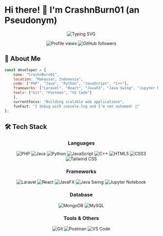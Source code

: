 # Hi there! 👋 I'm CrashnBurn01 (an Pseudonym)

<div align="center">
  <img src="https://readme-typing-svg.herokuapp.com?font=Fira+Code&size=22&duration=3000&pause=1000&color=2F81F7&center=true&vCenter=true&width=440&lines=Welcome+to+my+GitHub!;Full+Stack+Developer;Always+learning+new+things;Building+amazing+projects" alt="Typing SVG" />
</div>

<p align="center">
  <img src="https://komarev.com/ghpvc/?username=crashnburn01&label=Profile%20views&color=0e75b6&style=flat" alt="Profile views" />
  <img src="https://img.shields.io/github/followers/crashnburn01?label=Followers&style=social" alt="GitHub followers" />
</p>

## 🚀 About Me

```javascript
const developer = {
    name: "CrashnBurn01",
    location: "Makassar, Indonesia",
    code: ["PHP", "Java", "Python", "JavaScript", "C++"],
    frameworks: ["Laravel", "React", "JavaFX", "Java Swing", "Jupyter Notebook"],
    tools: ["Git", "Postman", "VS Code"]
    },
    currentFocus: "Building scalable web applications",
    funFact: "I debug with console.log and I'm not ashamed! 🐛"
};
```

## 🛠️ Tech Stack

<div align="center">

### Languages
![PHP](https://img.shields.io/badge/PHP-777BB4?style=for-the-badge&logo=php&logoColor=white)
![Java](https://img.shields.io/badge/Java-ED8B00?style=for-the-badge&logo=java&logoColor=white)
![Python](https://img.shields.io/badge/Python-3776AB?style=for-the-badge&logo=python&logoColor=white)
![JavaScript](https://img.shields.io/badge/JavaScript-F7DF1E?style=for-the-badge&logo=javascript&logoColor=black)
![C++](https://img.shields.io/badge/C%2B%2B-00599C?style=for-the-badge&logo=c%2B%2B&logoColor=white)
![HTML5](https://img.shields.io/badge/HTML5-E34F26?style=for-the-badge&logo=html5&logoColor=white)
![CSS3](https://img.shields.io/badge/CSS3-1572B6?style=for-the-badge&logo=css3&logoColor=white)
![Tailwind CSS](https://img.shields.io/badge/Tailwind_CSS-38B2AC?style=for-the-badge&logo=tailwind-css&logoColor=white)

### Frameworks
![Laravel](https://img.shields.io/badge/Laravel-FF2D20?style=for-the-badge&logo=laravel&logoColor=white)
![React](https://img.shields.io/badge/React-20232A?style=for-the-badge&logo=react&logoColor=61DAFB)
![JavaFX](https://img.shields.io/badge/JavaFX-orange?style=for-the-badge&logo=javafx&logoColor=white)
![Java Swing](https://img.shields.io/badge/Java%20Swing-red?style=for-the-badge&logo=java&logoColor=white)
![Jupyter Notebook](https://img.shields.io/badge/Jupyter-F37626?style=for-the-badge&logo=jupyter&logoColor=white)

### Database
![MongoDB](https://img.shields.io/badge/MongoDB-4EA94B?style=for-the-badge&logo=mongodb&logoColor=white)
![MySQL](https://img.shields.io/badge/MySQL-00000F?style=for-the-badge&logo=mysql&logoColor=white)

### Tools & Others
![Git](https://img.shields.io/badge/Git-F05032?style=for-the-badge&logo=git&logoColor=white)
![Postman](https://img.shields.io/badge/Postman-ef5b25?style=for-the-badge&logo=postman&logoColor=white)
![VS Code](https://img.shields.io/badge/VS_Code-0078D4?style=for-the-badge&logo=visual%20studio%20code&logoColor=white)

</div>
